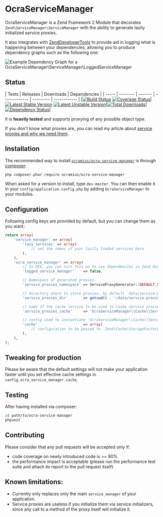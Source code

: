 # OcraServiceManager

OcraServiceManager is a Zend Framework 2 Module that decorates `Zend\ServiceManager\ServiceManager`
with the ability to generate lazily initialized service proxies.

It also integrates with [ZendDeveloperTools](https://github.com/zendframework/ZendDeveloperTools) 
to provide aid in logging what is happening between your dependencies, allowing you to produce
dependency graphs such as the following one:

![Example Dependency Graph for a `OcraServiceManager\ServiceManager\LoggedServiceManager`](http://yuml.me/1c92f6a5.png)

## Status

| Tests | Releases | Downloads | Dependencies |
| ----- | -------- | ------- | ------------- | --------- | ------------ |
|[![Build Status](https://travis-ci.org/Ocramius/OcraServiceManager.png?branch=master)](https://travis-ci.org/Ocramius/OcraServiceManager) [![Coverage Status](https://coveralls.io/repos/Ocramius/OcraServiceManager/badge.png?branch=master)](https://coveralls.io/r/Ocramius/OcraServiceManager)|[![Latest Stable Version](https://poser.pugx.org/ocramius/ocra-service-manager/v/stable.png)](https://packagist.org/packages/ocramius/ocra-service-manager) [![Latest Unstable Version](https://poser.pugx.org/ocramius/ocra-service-manager/v/unstable.png)](https://packagist.org/packages/ocramius/ocra-service-manager)|[![Total Downloads](https://poser.pugx.org/ocramius/ocra-service-manager/downloads.png)](https://packagist.org/packages/ocramius/ocra-service-manager)|[![Dependency Status](https://www.versioneye.com/package/php--ocramius--ocra-service-manager/badge.png)](https://www.versioneye.com/package/php--ocramius--ocra-service-manager)|

It is **heavily tested** and supports proxying of any possible object type.

If you don't know what proxies are, you can read my article about
[service proxies and why we need them](http://ocramius.github.com/blog/zf2-and-symfony-service-proxies-with-doctrine-proxies/).

## Installation

The recommended way to install
[`ocramius/ocra-service-manager`](https://packagist.org/packages/ocramius/ocra-service-manager) is through
[composer](http://getcomposer.org/):

```sh
php composer.phar require ocramius/ocra-service-manager
```

When asked for a version to install, type `dev-master`.
You can then enable it in your `config/application.config.php` by adding
`OcraServiceManager` to your modules.

## Configuration

Following config keys are provided by default, but you can change them as you want:

```php
return array(
    'service_manager' => array(
        'lazy_services' => array(
            // set the names of your lazily loaded services here
        ),
    ),
    'ocra_service_manager' => array(
        // In DEV, you can turn this on to see dependencies in Zend Developer Tools
        'logged_service_manager'    => false,

        // Namespace of generated proxies
        'service_proxies_namespace' => ServiceProxyGenerator::DEFAULT_SERVICE_PROXY_NS,

        // directory where to store proxies, by default `data/service-proxies` in your app
        'service_proxies_dir'       => getcwd() . '/data/service-proxies',

        // name of the cache service to be used to cache service proxies definitions
        'service_proxies_cache'     => 'OcraServiceManager\\Cache\\ServiceProxyCache',

        // config used to instantiate 'OcraServiceManager\\Cache\\ServiceProxyCache'
        'cache'                     => array(
            // configuration to be passed to `Zend\Cache\StorageFactory#factory()` here
        ),
    ),
);
```

## Tweaking for production

Please be aware that the default settings will not make your application faster until
you set effective cache settings in `config.ocra_service_manager.cache`.

## Testing

After having installed via composer:

```sh
cd path/to/ocra-service-manager
phpunit
```

## Contributing

Please consider that any pull requests will be accepted only if:

 * code coverage on newly introduced code is >= 90%
 * the performance impact is acceptable (please run the performance test suite and attach
   its report to the pull request itself)

## Known limitations:

 * Currently only replaces only the main `service_manager` of your application.
 * Service proxies are useless if you initialize them via service initializers, since any call
   to a method of the proxy itself will initialize it.
